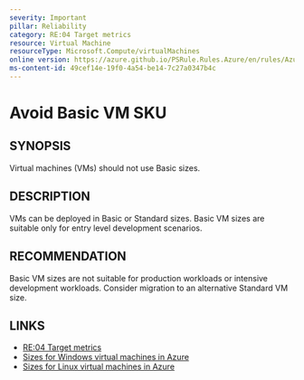 ```yaml
---
severity: Important
pillar: Reliability
category: RE:04 Target metrics
resource: Virtual Machine
resourceType: Microsoft.Compute/virtualMachines
online version: https://azure.github.io/PSRule.Rules.Azure/en/rules/Azure.VM.BasicSku/
ms-content-id: 49cef14e-19f0-4a54-be14-7c27a0347b4c
---
```


# Avoid Basic VM SKU

## SYNOPSIS

Virtual machines (VMs) should not use Basic sizes.

## DESCRIPTION

VMs can be deployed in Basic or Standard sizes.
Basic VM sizes are suitable only for entry level development scenarios.

## RECOMMENDATION

Basic VM sizes are not suitable for production workloads or intensive development workloads.
Consider migration to an alternative Standard VM size.

## LINKS

- [RE:04 Target metrics](https://learn.microsoft.com/azure/well-architected/reliability/metrics)
- [Sizes for Windows virtual machines in Azure](https://learn.microsoft.com/azure/virtual-machines/windows/sizes)
- [Sizes for Linux virtual machines in Azure](https://learn.microsoft.com/azure/virtual-machines/linux/sizes)
